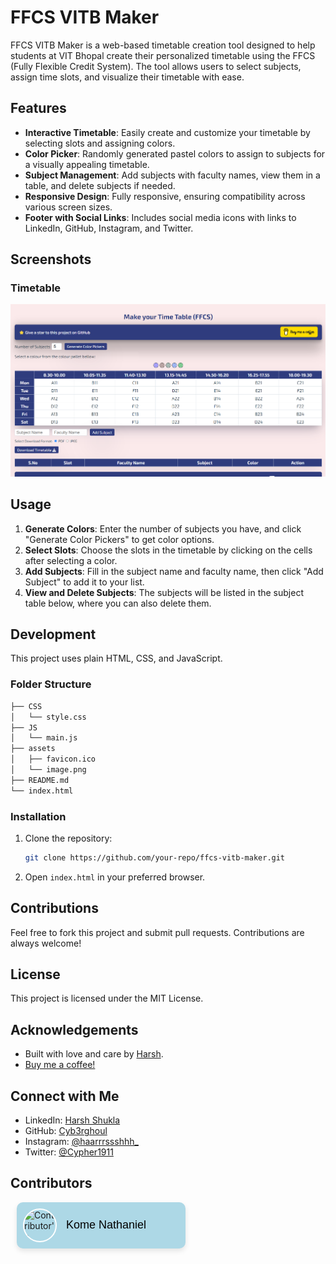 # FFCS VITB Maker

FFCS VITB Maker is a web-based timetable creation tool designed to help students at VIT Bhopal create their personalized timetable using the FFCS (Fully Flexible Credit System). The tool allows users to select subjects, assign time slots, and visualize their timetable with ease.

## Features

- **Interactive Timetable**: Easily create and customize your timetable by selecting slots and assigning colors.
- **Color Picker**: Randomly generated pastel colors to assign to subjects for a visually appealing timetable.
- **Subject Management**: Add subjects with faculty names, view them in a table, and delete subjects if needed.
- **Responsive Design**: Fully responsive, ensuring compatibility across various screen sizes.
- **Footer with Social Links**: Includes social media icons with links to LinkedIn, GitHub, Instagram, and Twitter.

## Screenshots

### Timetable
![Timetable Screenshot](https://github.com/Cyb3rGhoul/FFCS-VITB-Maker/blob/main/assets/image1.png?raw=true)

## Usage

1. **Generate Colors**: Enter the number of subjects you have, and click "Generate Color Pickers" to get color options.
2. **Select Slots**: Choose the slots in the timetable by clicking on the cells after selecting a color.
3. **Add Subjects**: Fill in the subject name and faculty name, then click "Add Subject" to add it to your list.
4. **View and Delete Subjects**: The subjects will be listed in the subject table below, where you can also delete them.

## Development

This project uses plain HTML, CSS, and JavaScript.

### Folder Structure

```bash
├── CSS
│   └── style.css
├── JS
│   └── main.js
├── assets
│   ├── favicon.ico
│   └── image.png
├── README.md
└── index.html
```

### Installation

1. Clone the repository:
   ```bash
   git clone https://github.com/your-repo/ffcs-vitb-maker.git
   ```
2. Open `index.html` in your preferred browser.

## Contributions

Feel free to fork this project and submit pull requests. Contributions are always welcome!

## License

This project is licensed under the MIT License.

## Acknowledgements

- Built with love and care by [Harsh](https://www.linkedin.com/in/harsh-shukla-1inkdein/).
- [Buy me a coffee!](https://buymeacoffee.com/harshshukla.dev)

## Connect with Me

- LinkedIn: [Harsh Shukla](https://www.linkedin.com/in/harsh-shukla-1inkdein/)
- GitHub: [Cyb3rghoul](https://github.com/Cyb3rghoul)
- Instagram: [@haarrrssshhh_](https://www.instagram.com/haarrrssshhh_)
- Twitter: [@Cypher1911](https://twitter.com/Cypher1911)

## Contributors

<div style="display: flex; align-items: center; padding: 10px; border-radius: 10px; background-color: #ADD8E6; box-shadow: 0 4px 8px rgba(0, 0, 0, 0.1); max-width: 250px; margin: 10px;">
  <img src="https://avatars.githubusercontent.com/u/77756722?v=4" alt="Contributor's Profile Picture" style="width: 50px; height: 50px; border-radius: 50%; border: 2px solid #FFF;">
  <div style="margin-left: 15px;">
    <a href="https://github.com/nattcodes" style="color: #000000; font-size: 18px; font-family: 'Comic Sans MS', sans-serif; text-decoration: none;">Kome Nathaniel</a>
  </div>
</div>



